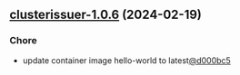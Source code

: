 

## [clusterissuer-1.0.6](https://github.com/cyr-ius/truenas-charts/compare/clusterissuer-1.0.4...clusterissuer-1.0.6) (2024-02-19)

### Chore

- update container image hello-world to latest[@d000bc5](https://github.com/d000bc5)
  
  